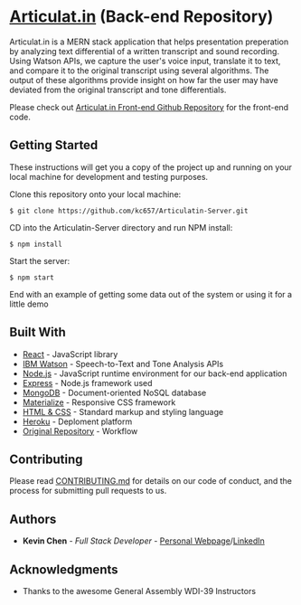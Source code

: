 # [Articulat.<span/>in](https://articulatin.herokuapp.com/) (Back-end Repository)


Articulat.<span/>in is a MERN stack application that helps presentation preperation by analyzing text differential of a written transcript and sound recording. Using Watson APIs, we capture the user's voice input, translate it to text, and compare it to the original transcript using several algorithms. The output of these algorithms provide insight on how far the user may have deviated from the original transcript and tone differentials.

Please check out [Articulat.<span/>in Front-end Github Repository](https://github.com/kc657/Articulatin-Frontend/) for the front-end code.

## Getting Started

These instructions will get you a copy of the project up and running on your local machine for development and testing purposes.

Clone this repository onto your local machine:
```
$ git clone https://github.com/kc657/Articulatin-Server.git
```
CD into the Articulatin-Server directory and run NPM install:
```
$ npm install
```
Start the server:
```
$ npm start
```

End with an example of getting some data out of the system or using it for a little demo

## Built With
* [React](https://facebook.github.io/react/) - JavaScript library
* [IBM Watson](https://www.ibm.com/watson/developer/) - Speech-to-Text and Tone Analysis APIs
* [Node.js](https://nodejs.org/en/) - JavaScript runtime environment for our back-end application
* [Express](https://expressjs.com/) - Node.<span/>js framework used
* [MongoDB](https://www.mongodb.com/) - Document-oriented NoSQL database 
* [Materialize](http://materializecss.com/) - Responsive CSS framework
* [HTML & CSS](https://en.wikipedia.org/wiki/HTML) - Standard markup and styling language
* [Heroku](https://www.heroku.com/home) - Deploment platform
* [Original Repository](https://github.com/kc657/Articulat-in) - Workflow 

## Contributing

Please read [CONTRIBUTING.md](https://github.com/kc657/Articulatin-Frontend/blob/master/CONTRIBUTING.md) for details on our code of conduct, and the process for submitting pull requests to us.


## Authors

* **Kevin Chen** - *Full Stack Developer* - [Personal Webpage](https://kevinchen.netlify.com/)<span/>/[LinkedIn](https://www.linkedin.com/in/kc657)

## Acknowledgments

* Thanks to the awesome General Assembly WDI-39 Instructors
